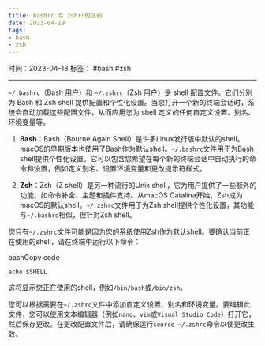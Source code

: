 ```yaml
---
title: bashrc 与 zshrc的区别
date: 2023-04-19
tags: 
- bash 
- zsh 
---
```


时间：2023-04-18
标签： #bash #zsh 

---

`~/.bashrc`（Bash 用户）和 `~/.zshrc`（Zsh 用户）是 shell 配置文件。它们分别为 Bash 和 Zsh shell 提供配置和个性化设置。当您打开一个新的终端会话时，系统会自动加载这些配置文件，从而应用您为 shell 定义的任何自定义设置、别名、环境变量等。

1.  **Bash**：Bash（Bourne Again Shell）是许多Linux发行版中默认的shell。macOS的早期版本也使用了Bash作为默认shell。`~/.bashrc`文件用于为Bash shell提供个性化设置。它可以包含您希望在每个新的终端会话中自动执行的命令和设置，例如定义别名、设置环境变量和更改提示符样式。
    
2.  **Zsh**：Zsh（Z shell）是另一种流行的Unix shell，它为用户提供了一些额外的功能，如命令补全、主题和插件支持。从macOS Catalina开始，Zsh成为macOS的默认shell。`~/.zshrc`文件用于为Zsh shell提供个性化设置，其功能与`~/.bashrc`相似，但针对Zsh shell。
    

您只有`~/.zshrc`文件可能是因为您的系统使用Zsh作为默认shell。要确认当前正在使用的shell，请在终端中运行以下命令：

bashCopy code

```shell
echo $SHELL
```

这将显示您正在使用的shell，例如`/bin/bash`或`/bin/zsh`。

您可以根据需要在`~/.zshrc`文件中添加自定义设置、别名和环境变量。要编辑此文件，您可以使用文本编辑器（例如`nano`、`vim`或`Visual Studio Code`）打开它，然后保存更改。在更改配置文件后，请确保运行`source ~/.zshrc`命令以使更改生效。
